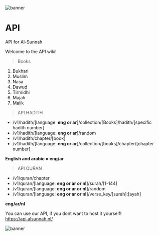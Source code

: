![banner](https://cdn.discordapp.com/attachments/792479438532509697/1045823150841143407/alsunnahapi.png)
# API
API for Al-Sunnah

Welcome to the API wiki!

> Books
1. Bukhari
2. Muslim
3. Nasa
4. Dawud
5. Tirmidhi
6. Majah
7. Malik

> API HADITH
* /v1/hadith/[language: **eng or ar**]/collection/[Books]/hadith/[specific hadith number]
* /v1/hadith/[language: **eng or ar**]/random
* /v1/hadith/chapter/[book]
* /v1/hadith/[language: **eng or ar**]/collection/[books]/chapter/[chapter number]

**English and arabic = eng/ar**

> API QURAN
* /v1/quran/chapter
* /v1/quran/[language: **eng or ar or nl**]/surah/[1-144]
* /v1/quran/[language: **eng or ar or nl**]/random
* /v1/quran/[language: **eng or ar or nl**]/verse_key/[surah]:[ayah]

**eng/ar/nl**

You can use our API, if you dont want to host it yourself!
https://api.alsunnah.nl/

![banner](https://cdn.discordapp.com/attachments/792479438532509697/1045823150841143407/alsunnahapi.png)
